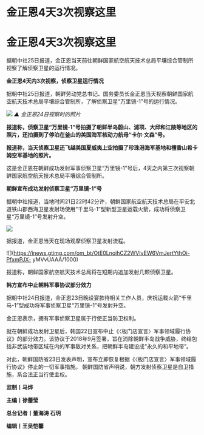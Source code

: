 # 金正恩4天3次视察这里

# 金正恩4天3次视察这里

据朝中社25日报道，金正恩当天前往朝鲜国家航空航天技术总局平壤综合管制所视察了解侦察卫星的运行情况。

**金正恩4天内3次视察，侦察卫星运行情况**

据朝中社25日报道，朝鲜劳动党总书记、国务委员长金正恩当天视察朝鲜国家航空航天技术总局平壤综合管制所，了解侦察卫星“万里镜-1”号的运行情况。

![](https://inews.gtimg.com/om_bt/O5Rzq0NKfLknceof9pQWv5pfCX3tb6j4uzoEJayf_mtoQAA/1000)
_▲ 金正恩24日视察时的照片_

**报道称，侦察卫星“万里镜-1”号拍摄了朝鲜半岛蔚山、浦项、大邱和江陵等地区的照片，还拍摄到了停泊在釜山的美国海军核动力航母“卡尔·文森”号。**

**报道称，当天侦察卫星还飞越美国夏威夷上空拍摄了珍珠港海军基地和檀香山希卡姆空军基地的照片。**

这是金正恩在朝鲜成功发射军事侦察卫星“万里镜-1”号后，4天之内第三次视察朝鲜国家航空航天技术总局平壤综合管制所。

**朝鲜宣布成功发射侦察卫星“万里镜-1”号**

据朝中社报道，当地时间21日22时42分许，朝鲜国家航空航天技术总局在平安北道铁山郡西海卫星发射场使用“千里马-1”型新型卫星运载火箭，成功将侦察卫星“万里镜-1”号发射升空。

![](https://inews.gtimg.com/om_bt/OxckO7ggHDL6LWG3727BQhXPb6U9JkclLXYDt82d_2gXMAA/1000)

据报道，金正恩当天在现场观摩侦察卫星发射流程。

![](https://inews.gtimg.com/om_bt/OtE0LnoihCZ2WVIvEW6VmJertYthOi-PfxmPJX-
yMVvUAAA/1000)

报道称，朝鲜国家航空航天技术总局将在短期内追加发射几颗侦察卫星。

**韩方宣布中止朝韩军事协议部分效力**

据朝中社24日报道，金正恩23日晚设宴款待相关工作人员，庆祝运载火箭“千里马-1”型成功将军事侦察卫星“万里镜-1”号发射升空。

金正恩表示，拥有军事侦察卫星属于行使正当防卫权利。

就在朝鲜成功发射卫星后，韩国22日宣布中止《〈板门店宣言〉军事领域履行协议》的部分效力。该协议于2018年9月签署，旨在消除朝鲜半岛战争威胁，终结包括非武装地带区域在内的军事敌对关系，把朝鲜半岛建设成“永久的和平地带”。

对此，朝鲜国防省23日发表声明，宣布立即恢复根据《〈板门店宣言〉军事领域履行协议》停止的一切军事措施。
朝鲜国防省声明说，朝方发射侦察卫星是自卫措施，系合法正当行使主权。

**监制丨马烨‍‍**

**主编丨徐蕾莹**

**总台记者丨董海涛 石玥**

**编辑丨王吴恺馨**

